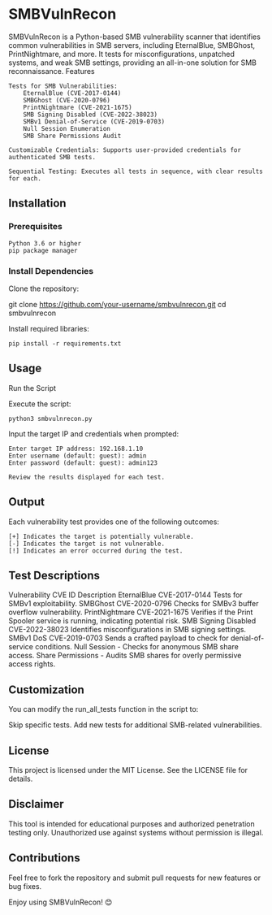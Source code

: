# SMBVulnRecon

SMBVulnRecon is a Python-based SMB vulnerability scanner that identifies common vulnerabilities in SMB servers, including EternalBlue, SMBGhost, PrintNightmare, and more. It tests for misconfigurations, unpatched systems, and weak SMB settings, providing an all-in-one solution for SMB reconnaissance.
Features

    Tests for SMB Vulnerabilities:
        EternalBlue (CVE-2017-0144)
        SMBGhost (CVE-2020-0796)
        PrintNightmare (CVE-2021-1675)
        SMB Signing Disabled (CVE-2022-38023)
        SMBv1 Denial-of-Service (CVE-2019-0703)
        Null Session Enumeration
        SMB Share Permissions Audit

    Customizable Credentials: Supports user-provided credentials for authenticated SMB tests.

    Sequential Testing: Executes all tests in sequence, with clear results for each.

## Installation
### Prerequisites

    Python 3.6 or higher
    pip package manager

### Install Dependencies

Clone the repository:

git clone https://github.com/your-username/smbvulnrecon.git
cd smbvulnrecon

Install required libraries:

    pip install -r requirements.txt

## Usage
Run the Script

Execute the script:

    python3 smbvulnrecon.py

Input the target IP and credentials when prompted:

    Enter target IP address: 192.168.1.10
    Enter username (default: guest): admin
    Enter password (default: guest): admin123

    Review the results displayed for each test.

## Output

Each vulnerability test provides one of the following outcomes:

    [+] Indicates the target is potentially vulnerable.
    [-] Indicates the target is not vulnerable.
    [!] Indicates an error occurred during the test.

## Test Descriptions
Vulnerability	CVE ID	Description
EternalBlue	CVE-2017-0144	Tests for SMBv1 exploitability.
SMBGhost	CVE-2020-0796	Checks for SMBv3 buffer overflow vulnerability.
PrintNightmare	CVE-2021-1675	Verifies if the Print Spooler service is running, indicating potential risk.
SMB Signing Disabled	CVE-2022-38023	Identifies misconfigurations in SMB signing settings.
SMBv1 DoS	CVE-2019-0703	Sends a crafted payload to check for denial-of-service conditions.
Null Session	-	Checks for anonymous SMB share access.
Share Permissions	-	Audits SMB shares for overly permissive access rights.
## Customization

You can modify the run_all_tests function in the script to:

Skip specific tests.
Add new tests for additional SMB-related vulnerabilities.

## License

This project is licensed under the MIT License. See the LICENSE file for details.
## Disclaimer

This tool is intended for educational purposes and authorized penetration testing only. Unauthorized use against systems without permission is illegal.
## Contributions

Feel free to fork the repository and submit pull requests for new features or bug fixes.

Enjoy using SMBVulnRecon! 😊
